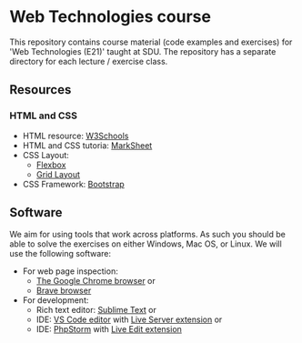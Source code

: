# Web Technologies course

This repository contains course material (code examples and exercises) for 'Web Technologies (E21)' taught at SDU.
The repository has a separate directory for each lecture / exercise
class.

## Resources

### HTML and CSS

- HTML resource: [W3Schools](https://www.w3schools.com/)
- HTML and CSS tutoria: [MarkSheet](https://marksheet.io/)
- CSS Layout:
  - [Flexbox](https://www.w3schools.com/csS/css3_flexbox.asp)
  - [Grid Layout](https://www.w3schools.com/css/css_grid.asp)
- CSS Framework: [Bootstrap](https://getbootstrap.com/)

## Software

We aim for using tools that work across platforms.
As such you should be able to solve the exercises on either Windows, Mac OS, or Linux.
We will use the following software:

- For web page inspection:
  - [The Google Chrome browser](https://www.google.com/chrome/) or 
  - [Brave browser](https://brave.com/)
- For development:
  - Rich text editor: [Sublime Text](https://www.sublimetext.com/) or
  - IDE: [VS Code editor](https://code.visualstudio.com/download) with [Live Server extension](https://marketplace.visualstudio.com/items?itemName=ritwickdey.LiveServer) or
  - IDE: [PhpStorm](https://www.jetbrains.com/phpstorm/) with [Live Edit extension](https://plugins.jetbrains.com/plugin/7007-live-edit)

